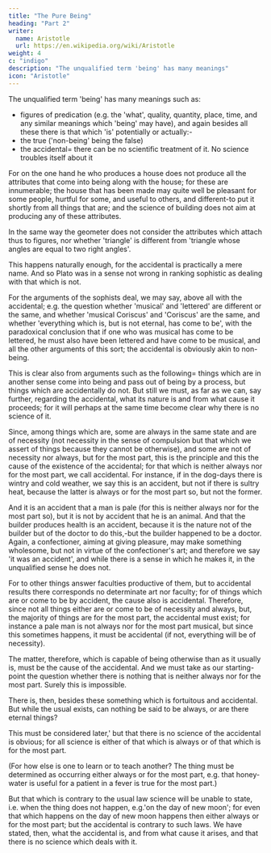 ```yaml
---
title: "The Pure Being"
heading: "Part 2"
writer:
  name: Aristotle 
  url: https://en.wikipedia.org/wiki/Aristotle
weight: 4
c: "indigo"
description: "The unqualified term 'being' has many meanings"
icon: "Aristotle"
---
```




The unqualified term 'being' has many meanings such as:
- figures of predication (e.g. the 'what', quality, quantity, place, time, and any similar meanings which 'being' may have), and again besides all these there is that which 'is' potentially or actually:-
- the true ('non-being' being the false)
- the accidental= there can be no scientific treatment of it. No science troubles itself about it

For on the one hand he who produces a house does not produce all the attributes that come into being along with the house; for these are innumerable; the house that has been made may quite well be pleasant for some people, hurtful for some, and useful to others, and different-to put it shortly from all things that are; and the science of building does not aim at producing any of these attributes. 

In the same way the geometer does not consider the attributes which attach thus to figures, nor whether 'triangle' is different from 'triangle whose angles are equal to two right angles'.

This happens naturally enough, for the accidental is practically a mere name. And so Plato was in a sense not wrong in ranking sophistic as dealing with that which is not. 

For the arguments of the sophists deal, we may say, above all with the accidental; e.g. the question whether 'musical' and 'lettered' are different or the same, and whether 'musical Coriscus' and 'Coriscus' are the same, and whether 'everything which is, but is not eternal, has come to be', with the paradoxical conclusion that if one who was musical has come to be lettered, he must also have been lettered and have come to be musical, and all the other arguments of this sort; the accidental is obviously akin to non-being. 

This is clear also from arguments such as the following= things which are in another sense come into being and pass out of being by a process, but things which are accidentally do not. But still we must, as far as we can, say further, regarding the accidental, what its nature is and from what cause it proceeds; for it will perhaps at the same time become clear why there is no science of it.

Since, among things which are, some are always in the same state and are of necessity (not necessity in the sense of compulsion but that which we assert of things because they cannot be otherwise), and some are not of necessity nor always, but for the most part, this is the principle and this the cause of the existence of the accidental; for that which is neither always nor for the most part, we call accidental. For instance, if in the dog-days there is wintry and cold weather, we say this is an accident, but not if there is sultry heat, because the latter is always or for the most part so, but not the former.

And it is an accident that a man is pale (for this is neither always nor for the most part so), but it is not by accident that he is an animal. And that the builder produces health is an accident, because it is the nature not of the builder but of the doctor to do this,-but the builder happened to be a doctor. Again, a confectioner, aiming at giving pleasure, may make something wholesome, but not in virtue of the confectioner's art; and therefore we say 'it was an accident', and while there is a sense in which he makes it, in the unqualified sense he does not. 

For to other things answer faculties productive of them, but to accidental results there corresponds no determinate art nor faculty; for of things which are or come to be by accident, the cause also is accidental. Therefore, since not all things either are or come to be of necessity and always, but, the majority of things are for the most part, the accidental must exist; for instance a pale man is not always nor for the most part musical, but since this sometimes happens, it must be accidental (if not, everything will be of necessity). 

The matter, therefore, which is capable of being otherwise than as it usually is, must be the cause of the accidental. And we must take as our starting-point the question whether there is nothing that is neither always nor for the most part. Surely this is impossible. 

There is, then, besides these something which is fortuitous and accidental. But while the usual exists, can nothing be said to be always, or are there eternal things? 

This must be considered later,' but that there is no science of the accidental is obvious; for all science is either of that which is always or of that which is for the most part. 

(For how else is one to learn or to teach another? The thing must be determined as occurring either always or for the most part, e.g. that honey-water is useful for a patient in a fever is true for the most part.) 

But that which is contrary to the usual law science will be unable to state, i.e. when the thing does not happen, e.g.'on the day of new moon'; for even that which happens on the day of new moon happens then either always or for the most part; but the accidental is contrary to such laws. We have stated, then, what the accidental is, and from what cause it arises, and that there is no science which deals with it.

